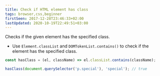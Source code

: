 ```yaml
---
title: Check if HTML element has class
tags: browser,css,beginner
firstSeen: 2017-12-28T23:46:33+02:00
lastUpdated: 2020-10-19T22:49:51+03:00
---
```


Checks if the given element has the specified class.

- Use `Element.classList` and `DOMTokenList.contains()` to check if the element has the specified class.

```js
const hasClass = (el, className) => el.classList.contains(className);
```

```js
hasClass(document.querySelector('p.special'), 'special'); // true
```
